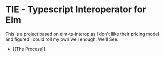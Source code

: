# TIE - Typescript Interoperator for Elm

This is a project based on elm-ts-interop as I don't llike their pricing model and figured I could roll my own well enough. We'll See.

* [[The Process]]
